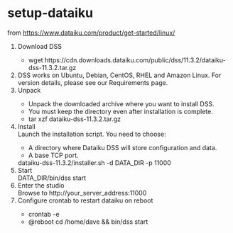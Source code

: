 # setup-dataiku

from https://www.dataiku.com/product/get-started/linux/

<ol>
  
  <li>Download DSS</li>
  <ul>
    <li>wget https://cdn.downloads.dataiku.com/public/dss/11.3.2/dataiku-dss-11.3.2.tar.gz</ul>
    <li>DSS works on Ubuntu, Debian, CentOS, RHEL and Amazon Linux. For version details, please see our Requirements page.</li>
  </ul>
  
  <li>Unpack</li>
  <ul>
    <li>Unpack the downloaded archive where you want to install DSS.</li>
    <li>You must keep the directory even after installation is complete.</li>
    <li>tar xzf dataiku-dss-11.3.2.tar.gz</li>
  </ul>

  <li>Install</li>
  Launch the installation script. You need to choose:
  <ul>
    <li>A directory where Dataiku DSS will store configuration and data.</li>
    <li>A base TCP port.</li>
  </ul>
  dataiku-dss-11.3.2/installer.sh -d DATA_DIR -p 11000

  <li>Start</li>
  DATA_DIR/bin/dss start

  <li>Enter the studio</li>
  Browse to http://your_server_address:11000

  <li>Configure crontab to restart dataiku on reboot</li>
  <ul>
    <li>crontab -e</li>
    <li>@reboot cd /home/dave && bin/dss start</li>
  </ul>

</ol>
